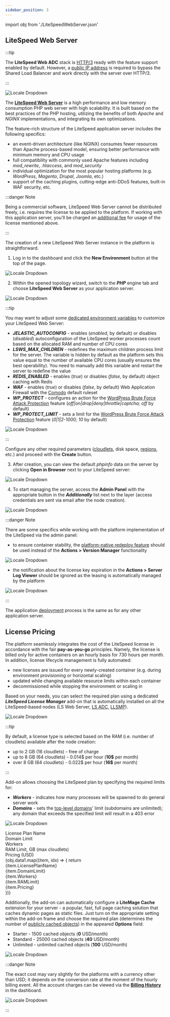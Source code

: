 ```yaml
---
sidebar_position: 3
---
```


import obj from './LiteSpeedWebServer.json'

## LiteSpeed Web Server

:::tip

The **LiteSpeed Web ADC** stack is [HTTP/3](https://cloudmydc.com/) ready with the feature support enabled by default. However, a [public IP address](https://cloudmydc.com/) is required to bypass the Shared Load Balancer and work directly with the server over HTTP/3.

:::

<div style={{
    display: 'grid',
    gridTemplateColumns: '0.15fr 1fr',
    gap: '10px'
}}>
<div>
<div style={{
    display: 'flex',
    alignItems: 'center',
    justifyContent: 'cetner',
}}>

![Locale Dropdown](./img/LiteSpeedWebServer/01-litespeed-web-server-logo.png)

</div>
</div>
<div>

The [**LiteSpeed Web Server**](https://cloudmydc.com/) is a high performance and low memory consumption PHP web server with high scalability. It is built based on the best practices of the PHP hosting, utilizing the benefits of both _Apache_ and _NGINX_ implementations, and integrating its own optimizations.

The feature-rich structure of the LiteSpeed application server includes the following specifics:

</div>
</div>

- an event-driven architecture (like NGINX) consumes fewer resources than Apache process-based model, ensuring better performance with minimum memory and CPU usage
- full compatibility with commonly used Apache features including _mod_rewrite_, _.htaccess_, and _mod_security_
- individual optimization for the most popular hosting platforms (e.g. _WordPress_, _Magento_, _Drupal_, _Joomla_, etc.)
- support of the caching plugins, cutting-edge anti-DDoS features, built-in WAF security, etc.

:::danger Note

Being a commercial software, LiteSpeed Web Server cannot be distributed freely, i.e. requires the license to be applied to the platform. If working with this application server, you’ll be charged an [additional fee](https://cloudmydc.com/) for usage of the license mentioned above.

:::

The creation of a new LiteSpeed Web Server instance in the platform is straightforward.

1. Log in to the dashboard and click the **New Environment** button at the top of the page.

<div style={{
    display:'flex',
    justifyContent: 'center',
    margin: '0 0 1rem 0'
}}>

![Locale Dropdown](./img/LiteSpeedWebServer/02-new-environment-button.png)

</div>

2. Within the opened topology wizard, switch to the **_PHP_** engine tab and choose **LiteSpeed Web Server** as your application server.

<div style={{
    display:'flex',
    justifyContent: 'center',
    margin: '0 0 1rem 0'
}}>

![Locale Dropdown](./img/LiteSpeedWebServer/03-litespeed-application-server-wizard.png)

</div>

:::tip

You may want to adjust some [dedicated environment variables](https://cloudmydc.com/) to customize your LiteSpeed Web Server:

- **_JELASTIC_AUTOCONFIG_** - enables (_enabled_, by default) or disables (_disabled_) autoconfiguration of the LiteSpeed worker processes count based on the allocated RAM and number of CPU cores
- **_LSWS_MAX_CHILDREN_** - redefines the maximum children process limit for the server. The variable is hidden by default as the platform sets this value equal to the number of available CPU cores (usually ensures the best operability). You need to manually add this variable and restart the server to redefine the value
- **_REDIS_ENABLED_** - enables (_true_) or disables (_false_, by default) object caching with Redis
- **_WAF_** - enables (_true_) or disables (_false_, by default) Web Application Firewall with the [Comodo](https://cloudmydc.com/) default ruleset
- **_WP_PROTECT_** - configures an action for the [WordPress Brute Force Attack Protection](https://cloudmydc.com/) feature (_off|on|drop|deny|throttle|captcha; off_ by default)
- **_WP_PROTECT_LIMIT_** - sets a limit for the [WordPress Brute Force Attack Protection](https://cloudmydc.com/) feature (_0|1|2-1000; 10_ by default)

<div style={{
    display:'flex',
    justifyContent: 'center',
    margin: '0 0 1rem 0'
}}>

![Locale Dropdown](./img/LiteSpeedWebServer/04-litespeed-variables.png)

</div>

:::

Configure any other required parameters ([cloudlets](/docs/PlatformOverview/Cloudlet), disk space, [regions](https://cloudmydc.com/), etc.) and proceed with the **Create** button.

3. After creation, you can view the default _phpinfo_ data on the server by clicking **Open in Browser** next to your LiteSpeed server:

<div style={{
    display:'flex',
    justifyContent: 'center',
    margin: '0 0 1rem 0'
}}>

![Locale Dropdown](./img/LiteSpeedWebServer/05-litespeed-open-in-browser.png)

</div>

4. To start managing the server, access the **Admin Panel** with the appropriate button in the **_Additionally_** list next to the layer (access credentials are sent via email after the node creation).

<div style={{
    display:'flex',
    justifyContent: 'center',
    margin: '0 0 1rem 0'
}}>

![Locale Dropdown](./img/LiteSpeedWebServer/06-litespeed-admin-panel.png)

</div>

:::danger Note

There are some specifics while working with the platform implementation of the LiteSpeed via the admin panel:

- to ensure container stability, the [platform-native redeploy feature](https://cloudmydc.com/) should be used instead of the **Actions > Version Manager** functionality

<div style={{
    display:'flex',
    justifyContent: 'center',
    margin: '0 0 1rem 0'
}}>

![Locale Dropdown](./img/LiteSpeedWebServer/07-litespeed-version-management.png)

</div>

- the notification about the license key expiration in the **Actions > Server Log Viewer** should be ignored as the leasing is automatically managed by the platform

<div style={{
    display:'flex',
    justifyContent: 'center',
    margin: '0 0 1rem 0'
}}>

![Locale Dropdown](./img/LiteSpeedWebServer/08-litespeed-license-key-expiration-notice.png)

</div>

:::

The application [deployment](https://cloudmydc.com/) process is the same as for any other application server.

## License Pricing

The platform seamlessly integrates the cost of the LiteSpeed license in accordance with the fair **pay-as-you-go** principles. Namely, the license is billed only for active containers on an hourly basis for 730 hours per month. In addition, license lifecycle management is fully automated:

- new licenses are issued for every newly-created container (e.g. during environment provisioning or horizontal scaling)
- updated while changing available resource limits within each container
- decommissioned while stopping the environment or scaling in

Based on your needs, you can select the required plan using a dedicated **_LiteSpeed License Manager_** add-on that is automatically installed on all the LiteSpeed-based nodes (LS Web Server, [LS ADC](https://cloudmydc.com/), [LLSMP](https://cloudmydc.com/)).

<div style={{
    display:'flex',
    justifyContent: 'center',
    margin: '0 0 1rem 0'
}}>

![Locale Dropdown](./img/LiteSpeedWebServer/09-litespeed-license-manager.png)

</div>

:::tip

By default, a license type is selected based on the RAM (i.e. number of cloudlets) available after the node creation:

- up to 2 GB (16 cloudlets) - free of charge
- up to 8 GB (64 cloudlets) - 0.014$ per hour (**10$** per month)
- over 8 GB (64 cloudlets) - 0.022$ per hour (**16$** per month)

:::

Add-on allows choosing the LiteSpeed plan by specifying the required limits for:

- **_Workers_** - indicates how many processes will be spawned to do general server work
- **_Domains_** - sets the [top-level domains](https://cloudmydc.com/)' limit (subdomains are unlimited); any domain that exceeds the specified limit will result in a 403 error

<div style={{
    display:'flex',
    justifyContent: 'center',
    margin: '0 0 1rem 0'
}}>

![Locale Dropdown](./img/LiteSpeedWebServer/10-configure-litespeed-license.png)

</div>

<div style={{
        width: '100%',
        margin: '0 0 5rem 0',
        borderRadius: '7px',
        overflow: 'hidden',
    }} >
    <div>
        <div style={{
            width: '100%',
            height: 'auto',
            border: '1px solid var(--ifm-toc-border-color)',
            display: 'grid', 
            fontWeight: '500',
            color: 'var(--table-color-primary)',
            background: 'var(--table-bg-primary-t2)', 
            gridTemplateColumns: '1fr 1fr 1fr 1fr 1fr',
            overflow: 'hidden',
        }}>
            <div style={{
                display: 'flex', 
                alignItems: 'center', 
                justifyContent: 'center',
                padding: '20px',
                wordBreak: 'break-word',
                borderRight: '1px solid var(--ifm-toc-border-color)',
            }}>
                License Plan Name
            </div>
            <div style={{
                display: 'flex', 
                alignItems: 'center', 
                justifyContent: 'center',
                padding: '20px',
                borderRight: '1px solid var(--ifm-toc-border-color)',
                wordBreak: 'break-word'
            }}>
               Domain Limit
            </div>
            <div style={{
                display: 'flex', 
                alignItems: 'center', 
                justifyContent: 'center',
                padding: '20px',
                borderRight: '1px solid var(--ifm-toc-border-color)',
                wordBreak: 'break-word'
            }}>
               Workers
            </div> 
            <div style={{
                display: 'flex', 
                alignItems: 'center', 
                justifyContent: 'center',
                padding: '20px',
                borderRight: '1px solid var(--ifm-toc-border-color)',
                wordBreak: 'break-word'
            }}>
               RAM Limit, GB
(max cloudlets)
            </div> 
            <div style={{
                display: 'flex', 
                alignItems: 'center', 
                justifyContent: 'center',
                padding: '20px',
                borderRight: '1px solid var(--ifm-toc-border-color)',
                wordBreak: 'break-word'
            }}>
              Pricing (USD)
            </div> 
        </div>
        {obj.data1.map((item, idx) => {
          return <div key={idx} style={{
            width: '100%',
            height: 'auto',
            border: '1px solid var(--ifm-toc-border-color)',
            display: 'grid', 
         gridTemplateColumns: '1fr 1fr 1fr 1fr 1fr',
            fontWeight: '400',
        }}>
            <div style={{
                padding: '20px',
                borderRight: '1px solid var(--ifm-toc-border-color)',
                background: 'var(--table-bg-primary-t1)',
                display: 'flex', 
                alignItems: 'center', 
                justifyContent: 'flex-start',
                wordBreak: 'break-all',
                padding: '20px',
            }}>
                {item.LicensePlanName}
            </div>
            <div style={{
                padding: '20px',
                wordBreak: 'break-all'
            }}>
                {item.DomainLimit}
            </div>
            <div style={{
                wordBreak: 'break-all',
                 padding: '20px',
            }}>
                {item.Workers}
            </div>
            <div style={{
                wordBreak: 'break-all',
                 padding: '20px',
            }}>
                {item.RAMLimit}
            </div>
            <div style={{
                wordBreak: 'break-all',
                 padding: '20px',
            }}>
                {item.Pricing}
            </div>
        </div> 
        })}
    </div> 
</div>

Additionally, the add-on can automatically configure a **LiteMage Cache** extension for your server - a popular, fast, full page caching solution that caches dynamic pages as static files. Just turn on the appropriate setting within the add-on frame and choose the required plan (determines the number of [publicly cached objects](https://cloudmydc.com/)) in the appeared **Options** field:

- Starter - 1500 cached objects (**0** USD/month)
- Standard - 25000 cached objects (**40** USD/month)
- Unlimited - unlimited cached objects (**100** USD/month)

<div style={{
    display:'flex',
    justifyContent: 'center',
    margin: '0 0 1rem 0'
}}>

![Locale Dropdown](./img/LiteSpeedWebServer/11-litemage-cache-for-litespeed.png)

</div>

:::danger Note

The exact cost may vary slightly for the platforms with a currency other than USD; it depends on the conversion rate at the moment of the hourly billing event. All the account charges can be viewed via the [**Billing History**](https://cloudmydc.com/) in the dashboard.

<div style={{
    display:'flex',
    justifyContent: 'center',
    margin: '0 0 1rem 0'
}}>

![Locale Dropdown](./img/LiteSpeedWebServer/12-litespeed-license-in-billing-history.png)

</div>

:::
